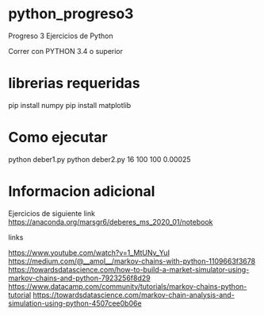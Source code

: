 # python_progreso3
Progreso 3 Ejercicios de Python

Correr con PYTHON 3.4 o superior

# librerias requeridas
pip install numpy
pip install matplotlib

# Como ejecutar
python deber1.py
python deber2.py 16 100 100 0.00025

# Informacion adicional

Ejercicios de siguiente link
https://anaconda.org/marsgr6/deberes_ms_2020_01/notebook

links

https://www.youtube.com/watch?v=1_MtUNv_YuI
https://medium.com/@__amol__/markov-chains-with-python-1109663f3678
https://towardsdatascience.com/how-to-build-a-market-simulator-using-markov-chains-and-python-7923256f8d29
https://www.datacamp.com/community/tutorials/markov-chains-python-tutorial
https://towardsdatascience.com/markov-chain-analysis-and-simulation-using-python-4507cee0b06e